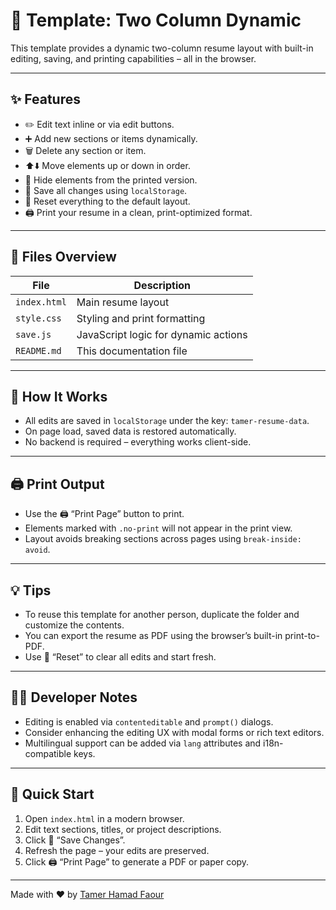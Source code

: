# 📄 Template: Two Column Dynamic

This template provides a dynamic two-column resume layout with built-in editing, saving, and printing capabilities – all in the browser.

---

## ✨ Features

- ✏️ Edit text inline or via edit buttons.
- ➕ Add new sections or items dynamically.
- 🗑️ Delete any section or item.
- ⬆️⬇️ Move elements up or down in order.
- 🙈 Hide elements from the printed version.
- 💾 Save all changes using `localStorage`.
- 🧹 Reset everything to the default layout.
- 🖨️ Print your resume in a clean, print-optimized format.

---

## 📁 Files Overview

| File            | Description                          |
|-----------------|--------------------------------------|
| `index.html`    | Main resume layout                   |
| `style.css`     | Styling and print formatting         |
| `save.js`       | JavaScript logic for dynamic actions |
| `README.md`     | This documentation file              |

---

## 🧠 How It Works

- All edits are saved in `localStorage` under the key: `tamer-resume-data`.
- On page load, saved data is restored automatically.
- No backend is required – everything works client-side.

---

## 🖨️ Print Output

- Use the 🖨️ “Print Page” button to print.
- Elements marked with `.no-print` will not appear in the print view.
- Layout avoids breaking sections across pages using `break-inside: avoid`.

---

## 💡 Tips

- To reuse this template for another person, duplicate the folder and customize the contents.
- You can export the resume as PDF using the browser’s built-in print-to-PDF.
- Use 🧹 “Reset” to clear all edits and start fresh.

---

## 🧑‍💻 Developer Notes

- Editing is enabled via `contenteditable` and `prompt()` dialogs.
- Consider enhancing the editing UX with modal forms or rich text editors.
- Multilingual support can be added via `lang` attributes and i18n-compatible keys.

---

## 🧪 Quick Start

1. Open `index.html` in a modern browser.
2. Edit text sections, titles, or project descriptions.
3. Click 💾 “Save Changes”.
4. Refresh the page – your edits are preserved.
5. Click 🖨️ “Print Page” to generate a PDF or paper copy.

---

Made with ❤️ by [Tamer Hamad Faour](https://github.com/TamerOnLine)
